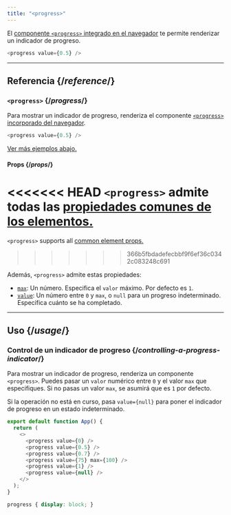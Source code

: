 ```yaml
---
title: "<progress>"
---
```


<Intro>

El [componente `<progress>` integrado en el navegador](https://developer.mozilla.org/en-US/docs/Web/HTML/Element/progress) te permite renderizar un indicador de progreso.

```js
<progress value={0.5} />
```

</Intro>

<InlineToc />

---

## Referencia {/*reference*/}

### `<progress>` {/*progress*/}

Para mostrar un indicador de progreso, renderiza el componente [`<progress>` incorporado del navegador](https://developer.mozilla.org/en-US/docs/Web/HTML/Element/progress).

```js
<progress value={0.5} />
```

[Ver más ejemplos abajo.](#usage)

#### Props {/*props*/}

<<<<<<< HEAD
`<progress>` admite todas las [propiedades comunes de los elementos.](/reference/react-dom/components/common#props)
=======
`<progress>` supports all [common element props.](/reference/react-dom/components/common#common-props)
>>>>>>> 366b5fbdadefecbbf9f6ef36c0342c083248c691

Además, `<progress>` admite estas propiedades:

* [`max`](https://developer.mozilla.org/es/docs/Web/HTML/Element/progress#max): Un número. Especifica el `valor` máximo. Por defecto es `1`.
* [`value`](https://developer.mozilla.org/es/docs/Web/HTML/Element/progress#value): Un número entre `0` y `max`, o `null` para un progreso indeterminado. Especifica cuánto se ha completado.

---

## Uso {/*usage*/}

### Control de un indicador de progreso {/*controlling-a-progress-indicator*/}

Para mostrar un indicador de progreso, renderiza un componente `<progress>`. Puedes pasar un `valor` numérico entre `0` y el valor `max` que especifiques. Si no pasas un valor `max`, se asumirá que es `1` por defecto.

Si la operación no está en curso, pasa `value={null}` para poner el indicador de progreso en un estado indeterminado.

<Sandpack>

```js
export default function App() {
  return (
    <>
      <progress value={0} />
      <progress value={0.5} />
      <progress value={0.7} />
      <progress value={75} max={100} />
      <progress value={1} />
      <progress value={null} />
    </>
  );
}
```

```css
progress { display: block; }
```

</Sandpack>
